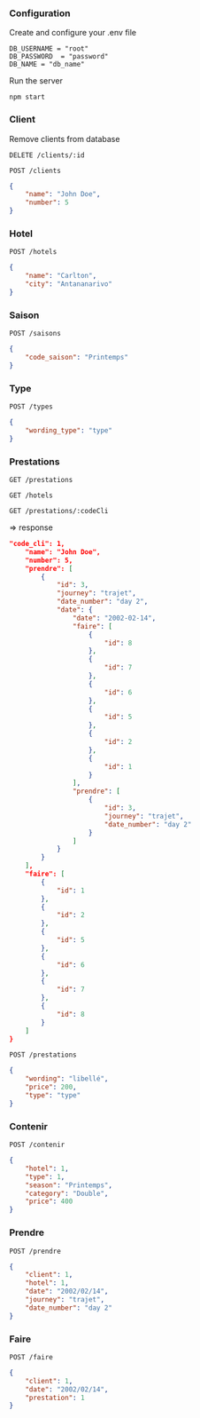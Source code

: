 ### Configuration

Create and configure your .env file

```
DB_USERNAME = "root"
DB_PASSWORD  = "password"
DB_NAME = "db_name"
```


Run the server
```
npm start
```

### Client

Remove clients from database
```
DELETE /clients/:id
```

```
POST /clients
```

```json
{
	"name": "John Doe",
	"number": 5
}
```

### Hotel

```
POST /hotels
```

```json
{
	"name": "Carlton",
	"city": "Antananarivo"
}
```

### Saison

```
POST /saisons
```

```json
{
	"code_saison": "Printemps"
}
```

### Type

```
POST /types
```

```json
{
	"wording_type": "type"
}
```

### Prestations

```
GET /prestations
```

```
GET /hotels
```

```
GET /prestations/:codeCli
```

=> response
```json
"code_cli": 1,
	"name": "John Doe",
	"number": 5,
	"prendre": [
		{
			"id": 3,
			"journey": "trajet",
			"date_number": "day 2",
			"date": {
				"date": "2002-02-14",
				"faire": [
					{
						"id": 8
					},
					{
						"id": 7
					},
					{
						"id": 6
					},
					{
						"id": 5
					},
					{
						"id": 2
					},
					{
						"id": 1
					}
				],
				"prendre": [
					{
						"id": 3,
						"journey": "trajet",
						"date_number": "day 2"
					}
				]
			}
		}
	],
	"faire": [
		{
			"id": 1
		},
		{
			"id": 2
		},
		{
			"id": 5
		},
		{
			"id": 6
		},
		{
			"id": 7
		},
		{
			"id": 8
		}
	]
}
```

```
POST /prestations
```

```json
{
	"wording": "libellé",
	"price": 200,
	"type": "type"
}
```

### Contenir

```
POST /contenir
```

```json
{
	"hotel": 1,
	"type": 1,
	"season": "Printemps",
	"category": "Double",
	"price": 400
}
```

### Prendre

```
POST /prendre
```

```json
{
	"client": 1,
	"hotel": 1,
	"date": "2002/02/14",
	"journey": "trajet",
	"date_number": "day 2"
}
```

### Faire

```
POST /faire
```

```json
{
	"client": 1,
	"date": "2002/02/14",
	"prestation": 1
}
```